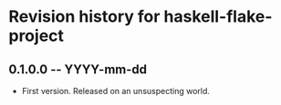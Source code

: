 # Revision history for haskell-flake-project

## 0.1.0.0 -- YYYY-mm-dd

* First version. Released on an unsuspecting world.
